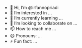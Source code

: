 - 👋 Hi, I’m @irfannopriadi
- 👀 I’m interested in ...
- 🌱 I’m currently learning ...
- 💞️ I’m looking to collaborate on ...
- 📫 How to reach me ...
- 😄 Pronouns: ...
- ⚡ Fun fact: ...

<!---
irfannopriadi/irfannopriadi is a ✨ special ✨ repository because its `README.md` (this file) appears on your GitHub profile.
You can click the Preview link to take a look at your changes.
--->
